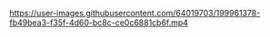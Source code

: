 https://user-images.githubusercontent.com/64019703/199961378-fb49bea3-f35f-4d60-bc8c-ce0c6881cb6f.mp4
